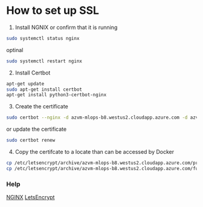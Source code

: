 # How to set up SSL

1. Install NGNIX or confirm that it is running
```bash
sudo systemctl status nginx
```
optinal
```bash
sudo systemctl restart nginx
```


2. Install Certbot
```bash
apt-get update
sudo apt-get install certbot
apt-get install python3-certbot-nginx
```
3. Create the certificate
```bash
sudo certbot --nginx -d azvm-mlops-b8.westus2.cloudapp.azure.com -d azvm-mlops-b8.westus2.cloudapp.azure.com
```

or update the certificate
```bash
sudo certbot renew
```


4. Copy the certifcate to a locate than can be accessed by Docker
```bash
cp /etc/letsencrypt/archive/azvm-mlops-b8.westus2.cloudapp.azure.com/privkey1.pem /datadrive/development/CAT/nginx/privkey1.pem
cp /etc/letsencrypt/archive/azvm-mlops-b8.westus2.cloudapp.azure.com/fullchain1.pem /datadrive/development/CAT/nginx/fullchain1.pem
```


### Help

[NGINX](https://phoenixnap.com/kb/nginx-start-stop-restart)
[LetsEncrypt](https://www.nginx.com/blog/using-free-ssltls-certificates-from-lets-encrypt-with-nginx/)